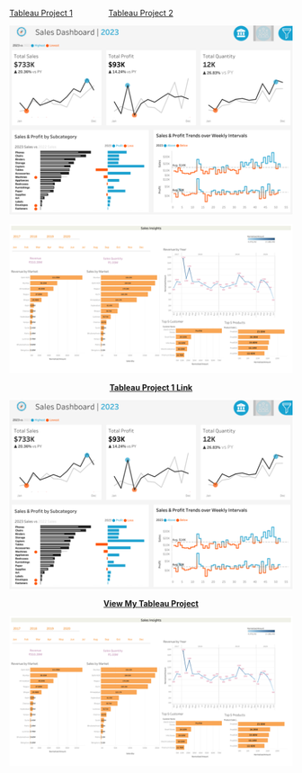 [Tableau Project 1](https://public.tableau.com/views/SalesandCustomerKPIDashboard_17398019037600/SalesDashboard?:language=en-US&:sid=&:redirect=auth&:display_count=n&:origin=viz_share_link) &emsp;&emsp;&emsp;&emsp; [Tableau Project 2](https://public.tableau.com/views/Book10_17354801556200/Dashboard1?:language=en-US&:sid=&:redirect=auth&:display_count=n&:origin=viz_share_link)

![Sales Dashboard](https://raw.githubusercontent.com/ZshanAli1/Data-Analysis-Projects/main/Tableau-Projects/Sales%20Dashboard.png)

![AtliQ Sales Insights](https://raw.githubusercontent.com/ZshanAli1/Data-Analysis-Projects/main/Tableau-Projects/Sales%20Insights.png)




<a href="https://public.tableau.com/views/SalesandCustomerKPIDashboard_17398019037600/SalesDashboard?:language=en-US&:sid=&:redirect=auth&:display_count=n&:origin=viz_share_link" target="_blank">
  <p style="text-align: center; font-weight: bold;">Tableau Project 1 Link</p>
  <img src="https://raw.githubusercontent.com/ZshanAli1/Data-Analysis-Projects/main/Tableau-Projects/Sales%20Dashboard.png" width="600">
</a>

<a href="https://public.tableau.com/views/Book10_17354801556200/Dashboard1?:language=en-US&:sid=&:redirect=auth&:display_count=n&:origin=viz_share_link" target="_blank">
  <p style="text-align: center; font-weight: bold;">View My Tableau Project</p>
  <img src="https://raw.githubusercontent.com/ZshanAli1/Data-Analysis-Projects/main/Tableau-Projects/Sales%20Insights.png" width="600">
</a>
